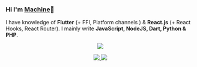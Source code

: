 ### Hi I'm [**Machine**](https://github.com/moxun33)👋

<!--
**moxun33/moxun33** is a ✨ _special_ ✨ repository because its `README.md` (this file) appears on your GitHub profile.

Here are some ideas to get you started:

- 🔭 I’m currently working on ...
- 🌱 I’m currently learning ...
- 👯 I’m looking to collaborate on ...
- 🤔 I’m looking for help with ...
- 💬 Ask me about ...
- 📫 How to reach me: ...
- 😄 Pronouns: ...
- ⚡ Fun fact: ...
-->
I have knowledge of **Flutter** (+ FFI, Platform channels ) & **React.js** (+ React Hooks, React Router). I mainly write **JavaScript, NodeJS, Dart, Python & PHP**. 


<p align="center">
  <a href="https://github.com/moxun33">
    <img src="https://github-readme-stats-eight-theta.vercel.app/api?username=moxun33&show_icons=true&theme=algolia&include_all_commits=true&count_private=true&hide=prs,issues"/>
  </a>
</p>
 
<p align="center">
  <a href="https://github.com/moxun33">
    <img src="https://github-readme-stats-eight-theta.vercel.app/api/top-langs/?username=moxun33&layout=compact&langs_count=8&theme=algolia"/>
  </a>
  <a href="https://qimajiang.330030.xyz">
    <img src="https://github-readme-stats.anuraghazra1.vercel.app/api/pin/?username=moxun33&repo=moxun33.github.io&theme=algolia" />
  </a>

